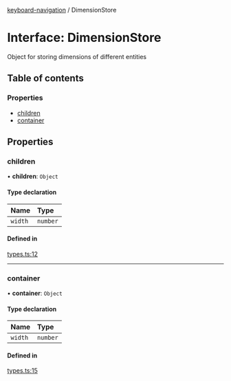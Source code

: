 [keyboard-navigation](../README.md) / DimensionStore

# Interface: DimensionStore

Object for storing dimensions of different entities

## Table of contents

### Properties

- [children](DimensionStore.md#children)
- [container](DimensionStore.md#container)

## Properties

### children

• **children**: `Object`

#### Type declaration

| Name | Type |
| :------ | :------ |
| `width` | `number` |

#### Defined in

[types.ts:12](https://github.com/harshulvijay/keyboard-navigation/blob/8ef1f7b/lib/types.ts#L12)

___

### container

• **container**: `Object`

#### Type declaration

| Name | Type |
| :------ | :------ |
| `width` | `number` |

#### Defined in

[types.ts:15](https://github.com/harshulvijay/keyboard-navigation/blob/8ef1f7b/lib/types.ts#L15)
